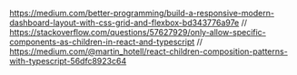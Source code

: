 https://medium.com/better-programming/build-a-responsive-modern-dashboard-layout-with-css-grid-and-flexbox-bd343776a97e
// https://stackoverflow.com/questions/57627929/only-allow-specific-components-as-children-in-react-and-typescript
// https://medium.com/@martin_hotell/react-children-composition-patterns-with-typescript-56dfc8923c64
